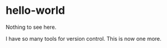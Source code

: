 # hello-world
Nothing to see here.

I have so many tools for version control. This is now one more.
